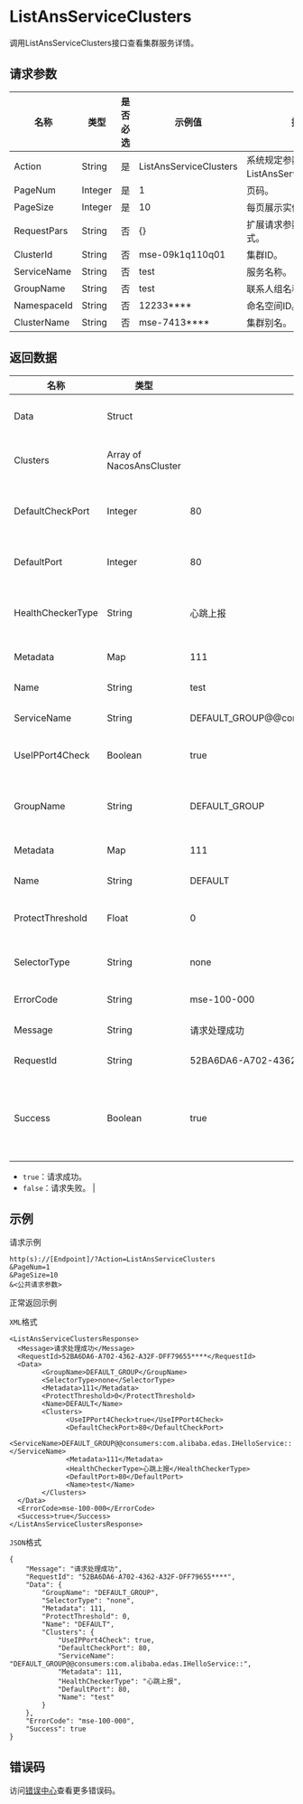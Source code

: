 # ListAnsServiceClusters

调用ListAnsServiceClusters接口查看集群服务详情。

## 请求参数

|名称|类型|是否必选|示例值|描述|
|--|--|----|---|--|
|Action|String|是|ListAnsServiceClusters|系统规定参数，取值：ListAnsServiceClusters。 |
|PageNum|Integer|是|1|页码。 |
|PageSize|Integer|是|10|每页展示实例数。 |
|RequestPars|String|否|\{\}|扩展请求参数，JSON格式。 |
|ClusterId|String|否|mse-09k1q110q01|集群ID。 |
|ServiceName|String|否|test|服务名称。 |
|GroupName|String|否|test|联系人组名称。 |
|NamespaceId|String|否|12233\*\*\*\*|命名空间ID。 |
|ClusterName|String|否|mse-7413\*\*\*\*|集群别名。 |

## 返回数据

|名称|类型|示例值|描述|
|--|--|---|--|
|Data|Struct| |数据概览。 |
|Clusters|Array of NacosAnsCluster| |集群信息。 |
|DefaultCheckPort|Integer|80|默认检查端口。 |
|DefaultPort|Integer|80|默认端口。 |
|HealthCheckerType|String|心跳上报|健康检查类型。 |
|Metadata|Map|111|元数据。 |
|Name|String|test|名称。 |
|ServiceName|String|DEFAULT\_GROUP@@consumers:com.alibaba.edas.IHelloService::|服务名。 |
|UseIPPort4Check|Boolean|true|开启IP校验。 |
|GroupName|String|DEFAULT\_GROUP|联系人组名称。 |
|Metadata|Map|111|元数据。 |
|Name|String|DEFAULT|名称。 |
|ProtectThreshold|Float|0|保护阈值。 |
|SelectorType|String|none|选举模式。 |
|ErrorCode|String|mse-100-000|错误码。 |
|Message|String|请求处理成功|信息。 |
|RequestId|String|52BA6DA6-A702-4362-A32F-DFF79655\*\*\*\*|请求ID。 |
|Success|Boolean|true|请求结果，取值如下：

 -   `true`：请求成功。
-   `false`：请求失败。 |

## 示例

请求示例

```
http(s)://[Endpoint]/?Action=ListAnsServiceClusters
&PageNum=1
&PageSize=10
&<公共请求参数>
```

正常返回示例

`XML`格式

```
<ListAnsServiceClustersResponse>
  <Message>请求处理成功</Message>
  <RequestId>52BA6DA6-A702-4362-A32F-DFF79655****</RequestId>
  <Data>
        <GroupName>DEFAULT_GROUP</GroupName>
        <SelectorType>none</SelectorType>
        <Metadata>111</Metadata>
        <ProtectThreshold>0</ProtectThreshold>
        <Name>DEFAULT</Name>
        <Clusters>
              <UseIPPort4Check>true</UseIPPort4Check>
              <DefaultCheckPort>80</DefaultCheckPort>
              <ServiceName>DEFAULT_GROUP@@consumers:com.alibaba.edas.IHelloService::</ServiceName>
              <Metadata>111</Metadata>
              <HealthCheckerType>心跳上报</HealthCheckerType>
              <DefaultPort>80</DefaultPort>
              <Name>test</Name>
        </Clusters>
  </Data>
  <ErrorCode>mse-100-000</ErrorCode>
  <Success>true</Success>
</ListAnsServiceClustersResponse>
```

`JSON`格式

```
{
    "Message": "请求处理成功",
    "RequestId": "52BA6DA6-A702-4362-A32F-DFF79655****",
    "Data": {
        "GroupName": "DEFAULT_GROUP",
        "SelectorType": "none",
        "Metadata": 111,
        "ProtectThreshold": 0,
        "Name": "DEFAULT",
        "Clusters": {
            "UseIPPort4Check": true,
            "DefaultCheckPort": 80,
            "ServiceName": "DEFAULT_GROUP@@consumers:com.alibaba.edas.IHelloService::",
            "Metadata": 111,
            "HealthCheckerType": "心跳上报",
            "DefaultPort": 80,
            "Name": "test"
        }
    },
    "ErrorCode": "mse-100-000",
    "Success": true
}
```

## 错误码

访问[错误中心](https://error-center.aliyun.com/status/product/mse)查看更多错误码。

